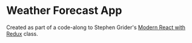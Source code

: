 # Weather Forecast App

Created as part of a code-along to Stephen Grider's [Modern React with Redux](https://www.udemy.com/react-redux/) class.
